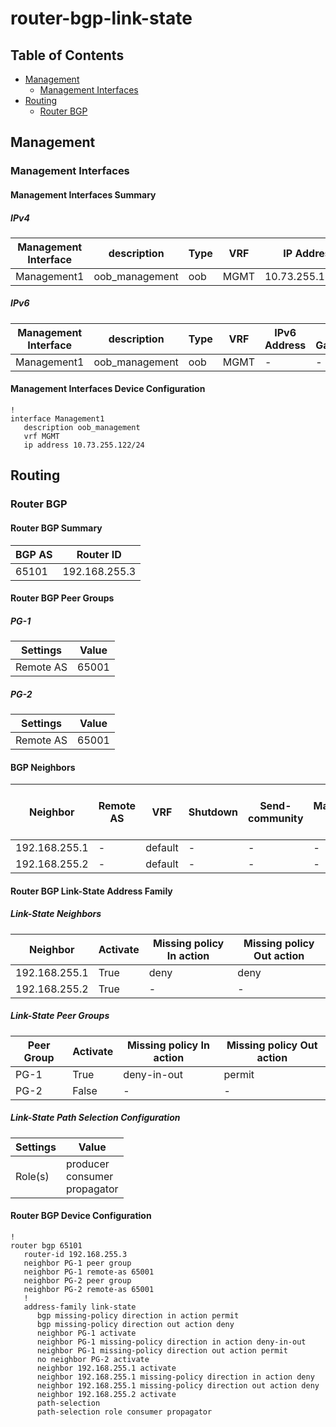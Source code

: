 # router-bgp-link-state

## Table of Contents

- [Management](#management)
  - [Management Interfaces](#management-interfaces)
- [Routing](#routing)
  - [Router BGP](#router-bgp)

## Management

### Management Interfaces

#### Management Interfaces Summary

##### IPv4

| Management Interface | description | Type | VRF | IP Address | Gateway |
| -------------------- | ----------- | ---- | --- | ---------- | ------- |
| Management1 | oob_management | oob | MGMT | 10.73.255.122/24 | 10.73.255.2 |

##### IPv6

| Management Interface | description | Type | VRF | IPv6 Address | IPv6 Gateway |
| -------------------- | ----------- | ---- | --- | ------------ | ------------ |
| Management1 | oob_management | oob | MGMT | - | - |

#### Management Interfaces Device Configuration

```eos
!
interface Management1
   description oob_management
   vrf MGMT
   ip address 10.73.255.122/24
```

## Routing

### Router BGP

#### Router BGP Summary

| BGP AS | Router ID |
| ------ | --------- |
| 65101 | 192.168.255.3 |

#### Router BGP Peer Groups

##### PG-1

| Settings | Value |
| -------- | ----- |
| Remote AS | 65001 |

##### PG-2

| Settings | Value |
| -------- | ----- |
| Remote AS | 65001 |

#### BGP Neighbors

| Neighbor | Remote AS | VRF | Shutdown | Send-community | Maximum-routes | Allowas-in | BFD | RIB Pre-Policy Retain | Route-Reflector Client | Passive | TTL Max Hops |
| -------- | --------- | --- | -------- | -------------- | -------------- | ---------- | --- | --------------------- | ---------------------- | ------- | ------------ |
| 192.168.255.1 | - | default | - | - | - | - | - | - | - | - | - |
| 192.168.255.2 | - | default | - | - | - | - | - | - | - | - | - |

#### Router BGP Link-State Address Family

##### Link-State Neighbors

| Neighbor | Activate | Missing policy In action | Missing policy Out action |
| -------- | -------- | ------------------------ | ------------------------- |
| 192.168.255.1 | True | deny | deny |
| 192.168.255.2 | True | - | - |

##### Link-State Peer Groups

| Peer Group | Activate | Missing policy In action | Missing policy Out action |
| ---------- | -------- | ------------------------ | ------------------------- |
| PG-1 | True | deny-in-out | permit |
| PG-2 | False | - | - |

##### Link-State Path Selection Configuration

| Settings | Value |
| -------- | ----- |
| Role(s) | producer<br>consumer<br>propagator |

#### Router BGP Device Configuration

```eos
!
router bgp 65101
   router-id 192.168.255.3
   neighbor PG-1 peer group
   neighbor PG-1 remote-as 65001
   neighbor PG-2 peer group
   neighbor PG-2 remote-as 65001
   !
   address-family link-state
      bgp missing-policy direction in action permit
      bgp missing-policy direction out action deny
      neighbor PG-1 activate
      neighbor PG-1 missing-policy direction in action deny-in-out
      neighbor PG-1 missing-policy direction out action permit
      no neighbor PG-2 activate
      neighbor 192.168.255.1 activate
      neighbor 192.168.255.1 missing-policy direction in action deny
      neighbor 192.168.255.1 missing-policy direction out action deny
      neighbor 192.168.255.2 activate
      path-selection
      path-selection role consumer propagator
```
